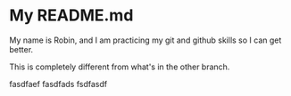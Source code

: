 # My README.md

My name is Robin, and I am practicing my git and github skills so I can get better.

This is completely different from what's in the other branch.

fasdfaef
fasdfads
fsdfasdf
